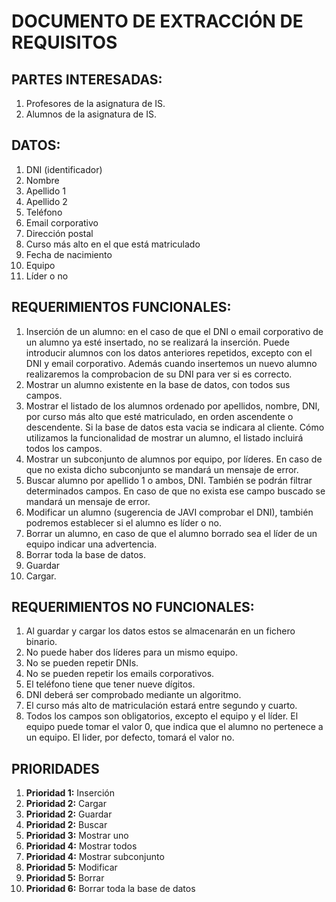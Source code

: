 # DOCUMENTO DE EXTRACCIÓN DE REQUISITOS

## PARTES INTERESADAS:
1. Profesores de la asignatura de IS.
2. Alumnos de la asignatura de IS.


## DATOS:
1. DNI (identificador)
2. Nombre
3. Apellido 1
4. Apellido 2
5. Teléfono
6. Email corporativo
7. Dirección postal
8. Curso más alto en el que está matriculado
9. Fecha de nacimiento
10. Equipo
11. Líder o no

## REQUERIMIENTOS FUNCIONALES:

1. Inserción de un alumno: en el caso de que el DNI o email corporativo de un alumno ya esté insertado, no se realizará la inserción. Puede introducir alumnos con los datos anteriores repetidos, excepto con el DNI y email corporativo. Además cuando insertemos un nuevo alumno realizaremos la comprobacion de su DNI para ver si es correcto.
2. Mostrar un alumno existente en la base de datos, con todos sus campos.
3. Mostrar el listado de los alumnos ordenado por apellidos, nombre, DNI, por curso más alto que esté matriculado, en orden ascendente o descendente. Si la base de datos esta vacia se indicara al cliente. Cómo utilizamos la funcionalidad de mostrar un alumno, el listado incluirá todos los campos.
4. Mostrar un subconjunto de alumnos por equipo, por líderes. En caso de que no exista dicho subconjunto se mandará un mensaje de error.
5. Buscar alumno por apellido 1 o ambos, DNI. También se podrán filtrar determinados campos. En caso de que no exista ese campo buscado se mandará un mensaje de error.
6. Modificar un alumno (sugerencia de JAVI comprobar el DNI), también podremos establecer si el alumno es líder o no.
7. Borrar un alumno, en caso de que el alumno borrado sea el líder de un equipo indicar una advertencia.
8. Borrar toda la base de datos.
9. Guardar
10. Cargar.

## REQUERIMIENTOS NO FUNCIONALES:

1. Al guardar y cargar los datos estos se almacenarán en un fichero binario.
2. No puede haber dos líderes para un mismo equipo.
3. No se pueden repetir DNIs.
4. No se pueden repetir los emails corporativos.
5. El teléfono tiene que tener nueve dígitos.
6. DNI deberá ser comprobado mediante un algoritmo.
7. El curso más alto de matriculación estará entre segundo y cuarto.
8. Todos los campos son obligatorios, excepto el equipo y el líder. El equipo puede tomar el valor 0, que indica que el alumno no pertenece a un equipo. El lider, por defecto, tomará el valor no.

## PRIORIDADES

1. **Prioridad 1:** Inserción
2. **Prioridad 2:** Cargar
3. **Prioridad 2:** Guardar
4. **Prioridad 2:** Buscar
5. **Prioridad 3:** Mostrar uno
6. **Prioridad 4:** Mostrar todos 
7. **Prioridad 4:** Mostrar subconjunto
8. **Prioridad 5:** Modificar
9. **Prioridad 5:** Borrar
10. **Prioridad 6:** Borrar toda la base de datos

